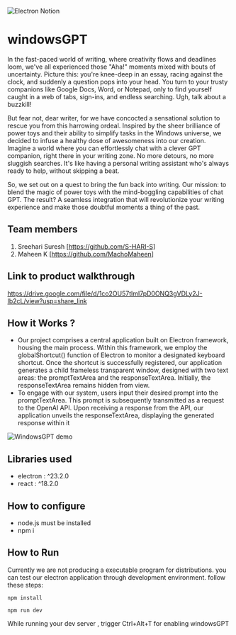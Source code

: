 ![Electron Notion](https://user-images.githubusercontent.com/64391274/235363274-375ce61c-721f-4543-a150-1b99525d54ac.png)

# windowsGPT

In the fast-paced world of writing, where creativity flows and deadlines loom, we've all experienced those "Aha!" moments mixed with bouts of uncertainty. Picture this: you're knee-deep in an essay, racing against the clock, and suddenly a question pops into your head. You turn to your trusty companions like Google Docs, Word, or Notepad, only to find yourself caught in a web of tabs, sign-ins, and endless searching. Ugh, talk about a buzzkill!

But fear not, dear writer, for we have concocted a sensational solution to rescue you from this harrowing ordeal. Inspired by the sheer brilliance of power toys and their ability to simplify tasks in the Windows universe, we decided to infuse a healthy dose of awesomeness into our creation.
Imagine a world where you can effortlessly chat with a clever GPT companion, right there in your writing zone. No more detours, no more sluggish searches. It's like having a personal writing assistant who's always ready to help, without skipping a beat.

So, we set out on a quest to bring the fun back into writing. Our mission: to blend the magic of power toys with the mind-boggling capabilities of chat GPT. The result? A seamless integration that will revolutionize your writing experience and make those doubtful moments a thing of the past.

## Team members

1. Sreehari Suresh [https://github.com/S-HARI-S]
2. Maheen K [https://github.com/MachoMaheen]

## Link to product walkthrough

https://drive.google.com/file/d/1co2OU57tlmI7pD0ONQ3gVDLy2J-Ib2cL/view?usp=share_link

## How it Works ?

- Our project comprises a central application built on Electron framework, housing the main process. Within this framework, we employ the globalShortcut() function of Electron to monitor a designated keyboard shortcut. Once the shortcut is successfully registered, our application generates a child frameless transparent window, designed with two text areas: the promptTextArea and the responseTextArea. Initially, the responseTextArea remains hidden from view.
- To engage with our system, users input their desired prompt into the promptTextArea. This prompt is subsequently transmitted as a request to the OpenAI API. Upon receiving a response from the API, our application unveils the responseTextArea, displaying the generated response within it

![WindowsGPT demo](https://user-images.githubusercontent.com/92015765/236737353-9451e30b-6923-4d70-8388-1606c2159764.gif)



## Libraries used

- electron : ^23.2.0
- react : ^18.2.0

## How to configure

- node.js must be installed
- npm i

## How to Run

Currently we are not producing a executable program for distributions. you can test our electron application through development environment.
follow these steps:

```npm
npm install
```

```npm
npm run dev 
```

While running your dev server , trigger Ctrl+Alt+T for enabling windowsGPT
